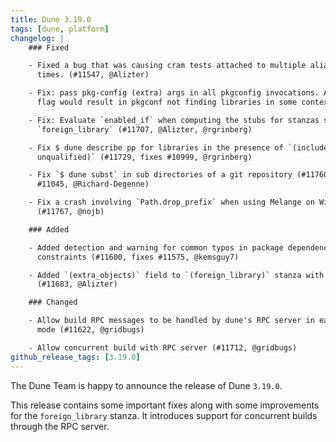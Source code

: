 ```yaml
---
title: Dune 3.19.0
tags: [dune, platform]
changelog: |
    ### Fixed

    - Fixed a bug that was causing cram tests attached to multiple aliases to be run multiple
      times. (#11547, @Alizter)

    - Fix: pass pkg-config (extra) args in all pkgconfig invocations. A missing --personality
      flag would result in pkgconf not finding libraries in some contexts. (#11619, @MisterDA)

    - Fix: Evaluate `enabled_if` when computing the stubs for stanzas such as
      `foreign_library` (#11707, @Alizter, @rgrinberg)

    - Fix $ dune describe pp for libraries in the presence of `(include_subdirs
      unqualified)` (#11729, fixes #10999, @rgrinberg)

    - Fix `$ dune subst` in sub directories of a git repository (#11760, fixes
      #11045, @Richard-Degenne)

    - Fix a crash involving `Path.drop_prefix` when using Melange on Windows
      (#11767, @nojb)

    ### Added

    - Added detection and warning for common typos in package dependency
      constraints (#11600, fixes #11575, @kemsguy7)

    - Added `(extra_objects)` field to `(foreign_library)` stanza with `(:include)` support.
      (#11683, @Alizter)

    ### Changed

    - Allow build RPC messages to be handled by dune's RPC server in eager watch
      mode (#11622, @gridbugs)

    - Allow concurrent build with RPC server (#11712, @gridbugs)
github_release_tags: [3.19.0]
---
```


The Dune Team is happy to announce the release of Dune `3.19.0`.

This release contains some important fixes along with some improvements for the
`foreign_library` stanza. It introduces support for concurrent builds through
the RPC server.

